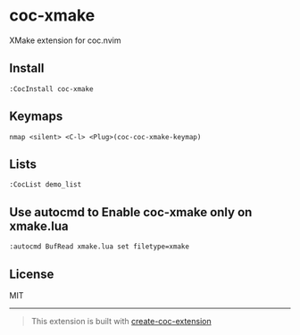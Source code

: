# coc-xmake

XMake extension for coc.nvim

## Install

`:CocInstall coc-xmake`

## Keymaps

`nmap <silent> <C-l> <Plug>(coc-coc-xmake-keymap)`

## Lists

`:CocList demo_list`

## Use autocmd to Enable coc-xmake only on xmake.lua

`:autocmd BufRead xmake.lua set filetype=xmake`

## License

MIT

---

> This extension is built with [create-coc-extension](https://github.com/fannheyward/create-coc-extension)
